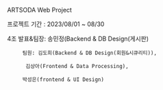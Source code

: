 
ARTSODA Web Project
         
프로젝트 기간 : 2023/08/01 ~ 08/30

4조 
발표&팀장: 송민정(Backend & DB Design(게시판)

         팀원: 김도희(Backend & DB Design(회원&시큐리티)),  

          김상아(Frontend & Data Processing), 

         박성은(frontend & UI Design) 
